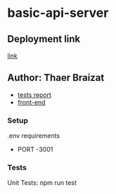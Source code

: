 # basic-api-server
## Deployment link
 [link](https://basic-express-s.herokuapp.com/)

## Author: Thaer Braizat

* [tests report](https://github.com/thaerbraizat/basic-express-server/actions)
* [front-end](https://basic-express-s.herokuapp.com/status)

### Setup
.env requirements
* PORT -3001


### Tests
Unit Tests: npm run test


